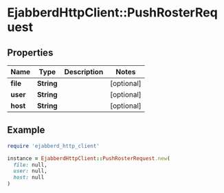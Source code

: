 # EjabberdHttpClient::PushRosterRequest

## Properties

| Name | Type | Description | Notes |
| ---- | ---- | ----------- | ----- |
| **file** | **String** |  | [optional] |
| **user** | **String** |  | [optional] |
| **host** | **String** |  | [optional] |

## Example

```ruby
require 'ejabberd_http_client'

instance = EjabberdHttpClient::PushRosterRequest.new(
  file: null,
  user: null,
  host: null
)
```

